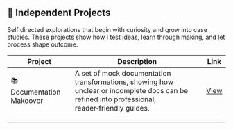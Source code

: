 ##  🎨 Independent Projects

Self directed explorations that begin with curiosity and grow into case studies. These projects show how I test ideas, learn through making, and let process shape outcome.

| Project | Description | Link |
|---------|-------------|------|
| 📚 Documentation Makeover | A set of mock documentation transformations, showing how unclear or incomplete docs can be refined into professional, reader‑friendly guides. | [View]() |
|         |             |      |
|         |             |      |
|         |             |      |

